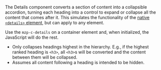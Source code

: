 The Details component converts a section of content into a collapsible accordion, turning
each heading into a control to expand or collapse all the content that comes after it.
This simulates the functionality of the [native `<details>` element](details), but can
apply to any element.

Use the `mzp-c-details` on a container element and, when initialized, the JavaScript will
do the rest.

- Only collapses headings highest in the hierarchy. E.g., if the highest ranked heading is
  `<h3>`, all `<h3>`s will be converted and the content between them will be collapsed.
- Assumes all content following a heading is intended to be hidden.

